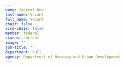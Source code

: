 ```yaml
---
name: federal-hud
last-name: Vacant
full_name: Vacant
chair: false
vice-chair: false
member: federal
status: current
image: ""
job-title: ""
department: null
agency: Department of Housing and Urban Development
---
```

